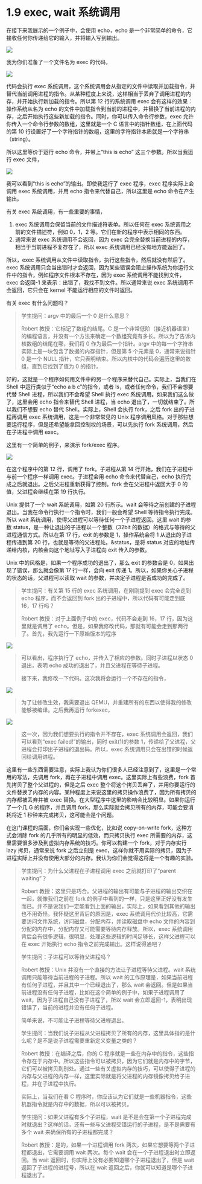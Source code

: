 # 1.9 exec, wait 系统调用

在接下来我展示的一个例子中，会使用 echo，echo 是一个非常简单的命令，它接收任何你传递给它的输入，并将输入写到输出。

![](<../assets/image (305).png>)

我为你们准备了一个文件名为 exec 的代码，

![](<../assets/image (249).png>)

代码会执行 exec 系统调用，这个系统调用会从指定的文件中读取并加载指令，并替代当前调用进程的指令。从某种程度上来说，这样相当于丢弃了调用进程的内存，并开始执行新加载的指令。所以第 12 行的系统调用 exec 会有这样的效果：操作系统从名为 echo 的文件中加载指令到当前的进程中，并替换了当前进程的内存，之后开始执行这些新加载的指令。同时，你可以传入命令行参数，exec 允许你传入一个命令行参数的数组，这里就是一个 C 语言中的指针数组，在上面代码的第 10 行设置好了一个字符指针的数组，这里的字符指针本质就是一个字符串（string）。

所以这里等价于运行 echo 命令，并带上“this is echo” 这三个参数。所以当我运行 exec 文件，

![](<../assets/image (282).png>)

我可以看到“this is echo”的输出。即使我运行了 exec 程序，exec 程序实际上会调用 exec 系统调用，并用 echo 指令来代替自己，所以这里是 echo 命令在产生输出。

有关 exec 系统调用，有一些重要的事情，

1. exec 系统调用会保留当前的文件描述符表单。所以任何在 exec 系统调用之前的文件描述符，例如 0，1，2 等。它们在新的程序中表示相同的东西。
2. 通常来说 exec 系统调用不会返回，因为 exec 会完全替换当前进程的内存，相当于当前进程不复存在了，所以 exec 系统调用已经没有地方能返回了。

所以，exec 系统调用从文件中读取指令，执行这些指令，然后就没有然后了。exec 系统调用只会当出错时才会返回，因为某些错误会阻止操作系统为你运行文件中的指令，例如程序文件根本不存在，因为 exec 系统调用不能找到文件，exec 会返回-1 来表示：出错了，我找不到文件。所以通常来说 exec 系统调用不会返回，它只会在 kernel 不能运行相应的文件时返回。

有关 exec 有什么问题吗？

> 学生提问：argv 中的最后一个 0 是什么意思？
>
> Robert 教授：它标记了数组的结尾。C 是一个非常低阶（接近机器语言）的编程语言，并没有一个方法来确定一个数组究竟有多长。所以为了告诉内核数组的结尾在哪，我们将 0 作为最后一个指针。argv 中的每一个字符串实际上是一块包含了数据的内存指针，但是第 5 个元素是 0，通常来说指针 0 是一个 NULL 指针，它只表明结束。所以内核中的代码会遍历这里的数组，直到它找到了值为 0 的指针。

好的，这就是一个程序如何用文件中的另一个程序来替代自己。实际上，当我们在 Shell 中运行类似于“echo a b c”的指令，或者 ls，或者任何命令，我们不会想要代替 Shell 进程，所以我们不会希望 Shell 执行 exec 系统调用。如果我们这么做了，这里会用 echo 指令来替代 Shell 进程，当 echo 退出了，一切就结束了。所以我们不想要 echo 替代 Shell。实际上，Shell 会执行 fork，之后 fork 出的子进程再调用 exec 系统调用，这是一个非常常见的 Unix 程序调用风格。对于那些想要运行程序，但是还希望能拿回控制权的场景，可以先执行 fork 系统调用，然后在子进程中调用 exec。

这里有一个简单的例子，来演示 fork/exec 程序。

![](<../assets/image (338).png>)

在这个程序中的第 12 行，调用了 fork。子进程从第 14 行开始，我们在子进程中与前一个程序一样调用 exec。子进程会用 echo 命令来代替自己，echo 执行完成之后就退出。之后父进程重新获得了控制。fork 会在父进程中返回大于 0 的值，父进程会继续在第 19 行执行。

Unix 提供了一个 wait 系统调用，如第 20 行所示。wait 会等待之前创建的子进程退出。当我在命令行执行一个指令时，我们一般会希望 Shell 等待指令执行完成。所以 wait 系统调用，使得父进程可以等待任何一个子进程返回。这里 wait 的参数 status，是一种让退出的子进程以一个整数（32bit 的数据）的格式与等待的父进程通信方式。所以在第 17 行，exit 的参数是 1，操作系统会将 1 从退出的子进程传递到第 20 行，也就是等待的父进程处。\&status，是将 status 对应的地址传递给内核，内核会向这个地址写入子进程向 exit 传入的参数。

Unix 中的风格是，如果一个程序成功的退出了，那么 exit 的参数会是 0，如果出现了错误，那么就会像第 17 行一样，会向 exit 传递 1。所以，如果你关心子进程的状态的话，父进程可以读取 wait 的参数，并决定子进程是否成功的完成了。

> 学生提问：有关第 15 行的 exec 系统调用，在刚刚提到 exec 会完全走到 echo 程序，而不会返回到 fork 出的子进程中，所以代码有可能走到底 16，17 行吗？
>
> Robert 教授：对于上面例子中的 exec，代码不会走到 16，17 行，因为这里就是调用了 echo。但是，如果我修改代码，那就有可能会走到那两行了。首先，我先运行一下原始版本的程序

![](<../assets/image (308).png>)

> 可以看出，程序执行了 echo，并传入了相应的参数。同时子进程以状态 0 退出，表明 echo 成功的退出了，并且父进程在等待子进程。
>
> 接下来，我修改一下代码。这次我将会运行一个不存在的指令，

![](<../assets/image (214).png>)

> 为了让修改生效，我需要退出 QEMU，并重建所有的东西以使得我的修改能够被编译。之后我再运行 forkexec，

![](<../assets/image (316).png>)

> 这一次，因为我们想要执行的指令并不存在，exec 系统调用会返回，我们可以看到“exec failed!”的输出，同时 exit(1)的参数 1，传递给了父进程，父进程会打印出子进程的退出码。所以，exec 系统调用只会在出错的时候返回给调用进程。

这里有一些东西需要注意，实际上我认为你们很多人已经注意到了，这里是一个常用的写法，先调用 fork，再在子进程中调用 exec。这里实际上有些浪费，fork 首先拷贝了整个父进程的，但是之后 exec 整个将这个拷贝丢弃了，并用你要运行的文件替换了内存的内容。某种程度上来说这里的拷贝操作浪费了，因为所有拷贝的内存都被丢弃并被 exec 替换。在大型程序中这里的影响会比较明显。如果你运行了一个几 G 的程序，并且调用 fork，那么实际就会拷贝所有的内存，可能会要消耗将近 1 秒钟来完成拷贝，这可能会是个问题。

在这门课程的后面，你们会实现一些优化，比如说 copy-on-write fork，这种方式会消除 fork 的几乎所有的明显的低效，而只拷贝执行 exec 所需要的内存，这里需要很多涉及到虚拟内存系统的技巧。你可以构建一个 fork，对于内存实行 lazy 拷贝，通常来说 fork 之后立刻是 exec，这样你就不用实际的拷贝，因为子进程实际上并没有使用大部分的内存。我认为你们会觉得这将是一个有趣的实验。

> 学生提问：为什么父进程在子进程调用 exec 之前就打印了“parent waiting”？
>
> Robert 教授：这里只是巧合。父进程的输出有可能与子进程的输出交织在一起，就像我们之前在 fork 的例子中看到的一样，只是这里正好没有发生而已。并不是说我们一定能看到上面的输出，实际上，如果看到其他的输出也不用奇怪。我怀疑这里背后的原因是，exec 系统调用代价比较高，它需要访问文件系统，访问磁盘，分配内存，并读取磁盘中 echo 文件的内容到分配的内存中，分配内存又可能需要等待内存释放。所以，exec 系统调用背后会有很多逻辑，很明显，处理这些逻辑的时间足够长，这样父进程可以在 exec 开始执行 echo 指令之前完成输出。这样说得通吧？
>
> 学生提问：子进程可以等待父进程吗？
>
> Robert 教授：Unix 并没有一个直接的方法让子进程等待父进程。wait 系统调用只能等待当前进程的子进程。所以 wait 的工作原理是，如果当前进程有任何子进程，并且其中一个已经退出了，那么 wait 会返回。但是如果当前进程没有任何子进程，比如在这个简单的例子中，如果子进程调用了 wait，因为子进程自己没有子进程了，所以 wait 会立即返回-1，表明出现错误了，当前的进程并没有任何子进程。
>
> 简单来说，不可能让子进程等待父进程退出。
>
> 学生提问：当我们说子进程从父进程拷贝了所有的内存，这里具体指的是什么呢？是不是说子进程需要重新定义变量之类的？
>
> Robert 教授：在编译之后，你的 C 程序就是一些在内存中的指令，这些指令存在于内存中。所以这些指令可以被拷贝，因为它们就是内存中的字节，它们可以被拷贝到别处。通过一些有关虚拟内存的技巧，可以使得子进程的内存与父进程的内存一样，这里实际就是将父进程的内存镜像拷贝给子进程，并在子进程中执行。
>
> 实际上，当我们在看 C 程序时，你应该认为它们就是一些机器指令，这些机器指令就是内存中的数据，所以可以被拷贝。
>
> 学生提问：如果父进程有多个子进程，wait 是不是会在第一个子进程完成时就退出？这样的话，还有一些与父进程交错运行的子进程，是不是需要有多个 wait 来确保所有的子进程都完成？
>
> Robert 教授：是的，如果一个进程调用 fork 两次，如果它想要等两个子进程都退出，它需要调用 wait 两次。每个 wait 会在一个子进程退出时立即返回。当 wait 返回时，你实际上没有必要知道哪个子进程退出了，但是 wait 返回了子进程的进程号，所以在 wait 返回之后，你就可以知道是哪个子进程退出了。
